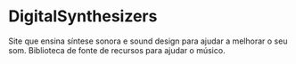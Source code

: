 # DigitalSynthesizers
Site que ensina síntese sonora e sound design para ajudar a melhorar o seu som.
Biblioteca de fonte de recursos para ajudar o músico.
